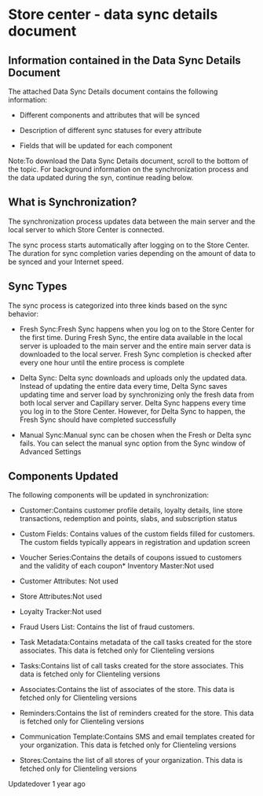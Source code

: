 # Store center - data sync details document

## Information contained in the Data Sync Details Document

The attached Data Sync Details document contains the following information:

- Different components and attributes that will be synced

- Description of different sync statuses for every attribute

- Fields that will be updated for each component

Note:To download the Data Sync Details document, scroll to the bottom of the topic. For background information on the synchronization process and the data updated during the syn, continue reading below.

## What is Synchronization?

The synchronization process updates data between the main server and the local server to which Store Center is connected.

The sync process starts automatically after logging on to the Store Center. The duration for sync completion varies depending on the amount of data to be synced and your Internet speed.

## Sync Types

The sync process is categorized into three kinds based on the sync behavior:

- Fresh Sync:Fresh Sync happens when you log on to the Store Center for the first time. During Fresh Sync, the entire data available in the local server is uploaded to the main server and the entire main server data is downloaded to the local server. Fresh Sync completion is checked after every one hour until the entire process is complete

- Delta Sync: Delta sync downloads and uploads only the updated data. Instead of updating the entire data every time, Delta Sync saves updating time and server load by synchronizing only the fresh data from both local server and Capillary server. Delta Sync happens every time you log in to the Store Center. However, for Delta Sync to happen, the Fresh Sync should have completed successfully

- Manual Sync:Manual sync can be chosen when the Fresh or Delta sync fails. You can select the manual sync option from the Sync window of Advanced Settings

## Components Updated

The following components will be updated in synchronization:

- Customer:Contains customer profile details, loyalty details, line store transactions, redemption and points, slabs, and subscription status

- Custom Fields: Contains values of the custom fields filled for customers. The custom fields typically appears in registration and updation screen

- Voucher Series:Contains the details of coupons issued to customers and the validity of each coupon* Inventory Master:Not used

- Customer Attributes: Not used

- Store Attributes:Not used

- Loyalty Tracker:Not used

- Fraud Users List: Contains the list of fraud customers.

- Task Metadata:Contains metadata of the call tasks created for the store associates. This data is fetched only for Clienteling versions

- Tasks:Contains list of call tasks created for the store associates. This data is fetched only for Clienteling versions

- Associates:Contains the list of associates of the store. This data is fetched only for Clienteling versions

- Reminders:Contains the list of reminders created for the store. This data is fetched only for Clienteling versions

- Communication Template:Contains SMS and email templates created for your organization. This data is fetched only for Clienteling versions

- Stores:Contains the list of all stores of your organization. This data is fetched only for Clienteling versions

Updatedover 1 year ago